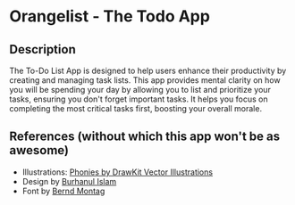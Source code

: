 # Orangelist - The Todo App

## Description

The To-Do List App is designed to help users enhance their productivity by creating and managing task lists. This app provides mental clarity on how you will be spending your day by allowing you to list and prioritize your tasks, ensuring you don't forget important tasks. It helps you focus on completing the most critical tasks first, boosting your overall morale.

## References (without which this app won't be as awesome)

- Illustrations: [Phonies by DrawKit Vector Illustrations](https://www.drawkit.com/illustrations/phonies-illustrations)
- Design by [Burhanul Islam](https://dribbble.com/shots/22604632-Todo-Website-Todo-App)
- Font by [Bernd Montag](https://www.fontzillion.com/fonts/bernd-montag/majoris)
